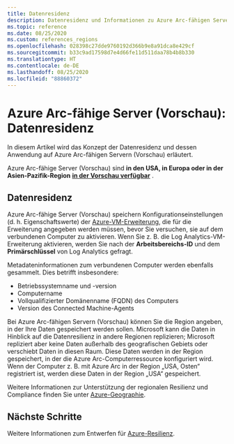 ```yaml
---
title: Datenresidenz
description: Datenresidenz und Informationen zu Azure Arc-fähigen Servern (Vorschau).
ms.topic: reference
ms.date: 08/25/2020
ms.custom: references_regions
ms.openlocfilehash: 028398c27dde9760192d366b9e8a91dca8e429cf
ms.sourcegitcommit: b33c9ad17598d7e4d66fe11d511daa78b4b8b330
ms.translationtype: HT
ms.contentlocale: de-DE
ms.lasthandoff: 08/25/2020
ms.locfileid: "88860372"
---
```

# <a name="azure-arc-enabled-servers-preview-data-residency"></a>Azure Arc-fähige Server (Vorschau): Datenresidenz

In diesem Artikel wird das Konzept der Datenresidenz und dessen Anwendung auf Azure Arc-fähigen Servern (Vorschau) erläutert.

Azure Arc-fähige Server (Vorschau) sind **in den USA, in Europa oder in der Asien-Pazifik-Region** **[in der Vorschau verfügbar](https://azure.microsoft.com/global-infrastructure/services/?products=azure-arc)** .

## <a name="data-residency"></a>Datenresidenz

Azure Arc-fähige Server (Vorschau) speichern Konfigurationseinstellungen (d. h. Eigenschaftswerte) der [Azure-VM-Erweiterung](manage-vm-extensions.md), die für die Erweiterung angegeben werden müssen, bevor Sie versuchen, sie auf dem verbundenen Computer zu aktivieren. Wenn Sie z. B. die Log Analytics-VM-Erweiterung aktivieren, werden Sie nach der **Arbeitsbereichs-ID** und dem **Primärschlüssel** von Log Analytics gefragt.

Metadateninformationen zum verbundenen Computer werden ebenfalls gesammelt. Dies betrifft insbesondere:

* Betriebssystemname und -version
* Computername
* Vollqualifizierter Domänenname (FQDN) des Computers
* Version des Connected Machine-Agents

Bei Azure Arc-fähigen Servern (Vorschau) können Sie die Region angeben, in der Ihre Daten gespeichert werden sollen. Microsoft kann die Daten in Hinblick auf die Datenresilienz in andere Regionen replizieren; Microsoft repliziert aber keine Daten außerhalb des geografischen Gebiets oder verschiebt Daten in diesen Raum. Diese Daten werden in der Region gespeichert, in der die Azure Arc-Computerressource konfiguriert wird. Wenn der Computer z. B. mit Azure Arc in der Region „USA, Osten“ registriert ist, werden diese Daten in der Region „USA“ gespeichert.

Weitere Informationen zur Unterstützung der regionalen Resilienz und Compliance finden Sie unter [Azure-Geographie](https://azure.microsoft.com/global-infrastructure/geographies/).

## <a name="next-steps"></a>Nächste Schritte

Weitere Informationen zum Entwerfen für [Azure-Resilienz](/architecture/reliability/architect).